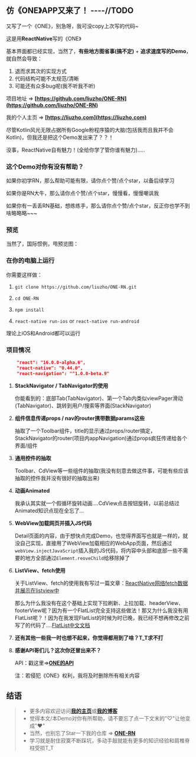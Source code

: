 ## 仿《ONE》APP又来了！ ----//TODO

又写了一个《ONE》，别急呀，我可没copy上次写的代码~

这是用**ReactNative**写的《ONE》

基本界面都已经实现，当然了，**有些地方图省事(搞不定)** + **追求速度写的Demo**，就自然会导致：

1. 退而求其次的实现方式
2. 代码结构可能不太规范/清晰
3. 可能还有众多bug呢(我不听我不听)

项目地址 => **[https://github.com/liuzho/ONE-RN](https://github.com/liuzho/ONE-RN)**

我的个人主页 => **[https://liuzho.com](https://liuzho.com)**

尽管Kotlin风光无限占据所有Google粉程序猿的大脑(包括我而且我并不会Kotlin)，但我还是把这个Demo发出来了？？！

没事，ReactNative自有魅力！(全给你学了管你谁有魅力).....

### 这个Demo对你有没有帮助？

如果你初学RN，那么帮助可能有限，请你点个赞/点个star，以备后续学习

如果你是RN大牛，那么请你点个赞/点个star，慢慢看，慢慢嘲讽我

如果你有一丢丢RN基础，想练练手，那么请你点个赞/点个star，反正你也学不到啥略略略~~~

### 预览

当然了，国际惯例，甩预览图：



### 在你的电脑上运行

你需要这样做：

1. `git clone https://github.com/liuzho/ONE-RN.git`

2. `cd ONE-RN`

3. `npm install`

4. `react-native run-ios` or `react-native run-android`

理论上iOS和Android都可以运行

### 项目情况

```json
    "react": "16.0.0-alpha.6",
    "react-native": "0.44.0",
    "react-navigation": "^1.0.0-beta.9"
```

1. **StackNavigator / TabNavigator的使用**

	你能看到的：底部Tab(TabNavigator)、第一个Tab内类似viewPager滑动(TabNavigator)、跳转到用户/搜索等界面(StackNavigator)

2. **组件信息传递props / nav的router携带数据params这些**
	
	抽取了一个Toolbar组件，title的显示通过props/router搞定，StackNavigator的router(项目内appNavigation)通过props疯狂传递给各个界面/组件	

3. **通用控件的抽取**

	Toolbar、CdView等一些组件的抽取(我没有刻意去做这件事，可能有些应该抽取的控件我并没有很好的抽取出来)

4. **动画Animated**

	我承认其实就一个假循环旋转动画....CdView点击按钮旋转，以前总结过Animated知识点现在全忘了...

5. **WebView加载网页并插入JS代码**

	Detail页面的内容，由于想快点完成Demo，也觉得界面写也就是一样的，就没自己实现，直接用了WebView加载相应的WebApp页面，然后通过`webView.injectJavaScript`插入我的JS代码，将内容中头部和底部一些不需要的地方全部通过`Element.reoveChild`给移除掉了

6. **ListView、fetch使用**

	关于ListView、fetch的使用我有写过一篇文章：[ReactNative网络fetch数据并展示在listview中](http://www.jianshu.com/p/22de6734d858)
	
	那么为什么我没有在这个基础上实现下拉刷新、上拉加载、headerView、footerView呢？因为有一个FlatList完全支持这些做法！那又为什么我没有用FlatList呢？！因为在我发现FlatList的时候为时已晚，我已经不想再修改之前写了的代码了....[FlatList中文文档](http://reactnative.cn/docs/0.44/flatlist.html#content)

7. **还有其他一些我一时也想不起来，你觉得都用到了啥？T_T求不打**

8. **感谢API哥们儿？这次你还冒出来不？**

	API：戳这里=>**[ONE的API](https://github.com/jokermonn/-Api/blob/master/ONEv3.5.0~.md)**
	
	注：若侵犯《ONE》权利，我将及时删除所有相关内容

## 结语

>- 更多内容欢迎访问[**我的主页**](https://liuzho.com)或[**我的博客**](https://liuzho.github.io)
>- 觉得本文/本Demo对你有所帮助，请不要忘了点一下文末的"♡"让他变成"❤"
>- 当然，也别忘了Star一下我的仓库 => **[ONE-RN](https://github.com/liuzho/ONE-RN)**
>- 学习就是耐住寂寞不断踩坑，多动手敲就能有更多的知识经验和肩椎脊柱受损T_T